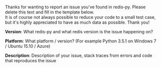 Thanks for wanting to report an issue you've found in redis-py. Please delete this text and fill in the template below.  
It is of course not always possible to reduce your code to a small test case, but it's highly appreciated to have as much data as possible. Thank you!

**Version**: What redis-py and what redis version is the issue happening on?

**Platform**: What platform / version? (For example Python 3.5.1 on Windows 7 / Ubuntu 15.10 / Azure)

**Description**: Description of your issue, stack traces from errors and code that reproduces the issue
